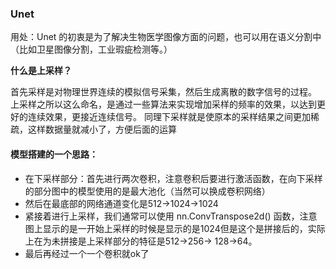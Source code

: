 ### Unet

用处：Unet 的初衷是为了解决生物医学图像方面的问题，也可以用在语义分割中（比如卫星图像分割，工业瑕疵检测等。）

**什么是上采样？**

首先采样是对物理世界连续的模拟信号采集，然后生成离散的数字信号的过程。
上采样之所以这么命名，是通过一些算法来实现增加采样的频率的效果，以达到更好的连续效果，更接近连续信号。
同理下采样就是使原本的采样结果之间更加稀疏，这样数据量就减小了，方便后面的运算

#### 模型搭建的一个思路：

- 在下采样部分：首先进行两次卷积，注意卷积后要进行激活函数，在向下采样的部分图中的模型使用的是最大池化（当然可以换成卷积网络）
- 然后在最底部的网络通道变化是512->1024->1024
- 紧接着进行上采样，我们通常可以使用 nn.ConvTranspose2d()
  函数，注意图上显示的是一开始上采样的时候是显示的是1024但是这个是拼接后的，实际上在为未拼接是上采样部分的特征是512->256->
  128->64。
- 最后再经过一个一个卷积就ok了